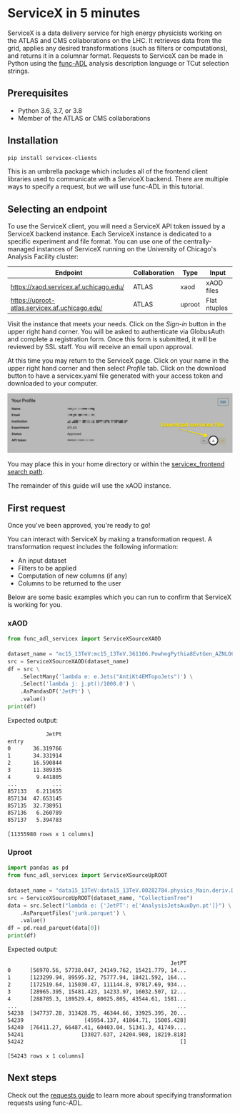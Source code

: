 # ServiceX in 5 minutes

ServiceX is a data delivery service for high energy physicists working on the ATLAS and CMS collaborations on the LHC. It retrieves data from the grid, applies any desired transformations (such as filters or computations), and returns it in a columnar format.
Requests to ServiceX can be made in Python using the [func-ADL](https://pypi.org/project/func-adl-servicex/1.0/) analysis description language or TCut selection strings.

## Prerequisites

- Python 3.6, 3.7, or 3.8
- Member of the ATLAS or CMS collaborations

## Installation

```bash
pip install servicex-clients
```

This is an umbrella package which includes all of the frontend client
libraries used to communicate with a ServiceX backend.
There are multiple ways to specify a request, but we will use
func-ADL in this tutorial.

## Selecting an endpoint

To use the ServiceX client, you will need a ServiceX API token issued by a
ServiceX backend instance. Each ServiceX instance is dedicated to a specific
experiment and file format.
You can use one of the centrally-managed instances of ServiceX running on the
University of Chicago's Analysis Facility cluster:

| Endpoint                                   | Collaboration | Type   | Input        |
|-----------------------------               |------         |-----   |-------       |
| <https://xaod.servicex.af.uchicago.edu/>        | ATLAS         | xaod   | xAOD files   |
| <https://uproot-atlas.servicex.af.uchicago.edu/>  | ATLAS         | uproot | Flat ntuples |

Visit the instance that meets your needs. Click on the _Sign-in_ button in the
upper right hand corner. You will be asked to authenticate via GlobusAuth and
complete a registration form. Once this form is submitted, it will be reviewed
by SSL staff. You will receive an email upon approval.

At this time you may return to the ServiceX page. Click on your name in the
upper right hand corner and then select _Profile_ tab. Click on the download
button to have a servicex.yaml file generated with your access token and
downloaded to your computer.

![Download button](../img/download-servicex-yaml.jpg)

You may place this in your home directory or within
the [servicex_frontend search path](https://github.com/ssl-hep/ServiceX_frontend#configuration).

The remainder of this guide will use the xAOD instance.

## First request

Once you've been approved, you're ready to go!

You can interact with ServiceX by making a transformation request. A transformation request includes the following information:

- An input dataset
- Filters to be applied
- Computation of new columns (if any)
- Columns to be returned to the user

Below are some basic examples which you can run to confirm that ServiceX is working for you.

### xAOD

```python
from func_adl_servicex import ServiceXSourceXAOD

dataset_name = "mc15_13TeV:mc15_13TeV.361106.PowhegPythia8EvtGen_AZNLOCTEQ6L1_Zee.merge.DAOD_STDM3.e3601_s2576_s2132_r6630_r6264_p2363_tid05630052_00"
src = ServiceXSourceXAOD(dataset_name)
df = src \
    .SelectMany('lambda e: e.Jets("AntiKt4EMTopoJets")') \
    .Select('lambda j: j.pt()/1000.0') \
    .AsPandasDF('JetPt') \
    .value()
print(df)
```

Expected output:

```
            JetPt
entry            
0       36.319766
1       34.331914
2       16.590844
3       11.389335
4        9.441805
...           ...
857133   6.211655
857134  47.653145
857135  32.738951
857136   6.260789
857137   5.394783

[11355980 rows x 1 columns]
```

### Uproot

```python
import pandas as pd
from func_adl_servicex import ServiceXSourceUpROOT

dataset_name = "data15_13TeV:data15_13TeV.00282784.physics_Main.deriv.DAOD_PHYSLITE.r9264_p3083_p4165_tid21568807_00"
src = ServiceXSourceUpROOT(dataset_name, "CollectionTree")
data = src.Select("lambda e: {'JetPT': e['AnalysisJetsAuxDyn.pt']}") \
    .AsParquetFiles('junk.parquet') \
    .value()
df = pd.read_parquet(data[0])
print(df)
```

Expected output:

```
                                                   JetPT
0      [56970.56, 57738.047, 24149.762, 15421.779, 14...
1      [123299.94, 89595.32, 75777.94, 18421.592, 164...
2      [172519.64, 115030.47, 111144.8, 97817.69, 934...
3      [28965.395, 15481.423, 14233.97, 16032.507, 12...
4      [288785.3, 189529.4, 80025.805, 43544.61, 1581...
...                                                  ...
54238  [347737.28, 313428.75, 46344.66, 33925.395, 20...
54239                   [45954.137, 41864.71, 15005.428]
54240  [76411.27, 66487.41, 60403.04, 51341.3, 41749....
54241                  [33027.637, 24204.908, 18219.818]
54242                                                 []

[54243 rows x 1 columns]
```

## Next steps

Check out the [requests guide](requests.md) to learn more about specifying transformation requests using func-ADL.
